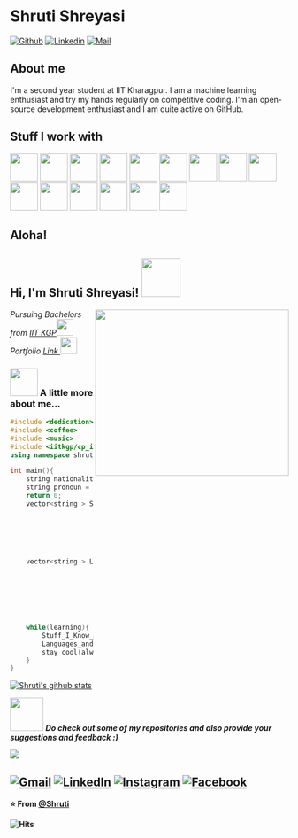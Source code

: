 # Shruti Shreyasi

[![Github](https://img.shields.io/github/followers/shruti170901?label=Follow&style=social)](https://github.com/shruti170901/)
[![Linkedin](https://img.shields.io/badge/-Shruti%20Shreyasi-blue?style=flat-square&logo=linkedin&logoColor=white&link=https://www.linkedin.com/in/shruti-shreyasi-1887371aa/)](https://www.linkedin.com/in/shruti-shreyasi-1887371aa/)
[![Mail](https://img.shields.io/badge/-shreyasishruti@gmail.com-gray?style=flat-square&logo=gmail&logoColor=red&link=)](mailto:shreyasishruti@gmail.com)



## About me 
I'm a second year student at IIT Kharagpur. I am a machine learning enthusiast and try my hands regularly on competitive coding. I'm an open-source development enthusiast and I am quite active on GitHub.


## Stuff I work with
<code><img height="50" src="https://www.vectorlogo.zone/logos/python/python-ar21.svg"></code>
<code><img height="50" src="https://www.vectorlogo.zone/logos/github/github-ar21.svg"></code>
<code><img height="50" src="https://www.vectorlogo.zone/logos/git-scm/git-scm-ar21.svg"></code>
<code><img height="50" src="https://www.vectorlogo.zone/logos/w3_html5/w3_html5-ar21.svg"></code>
<code><img height="50" src="https://www.vectorlogo.zone/logos/java/java-ar21.svg"></code>
<code><img height="50" src="https://www.vectorlogo.zone/logos/jupyter/jupyter-ar21.svg"></code>
<code><img height="50" src="https://www.vectorlogo.zone/logos/jekyllrb/jekyllrb-ar21.svg"></code>
<code><img height="50" src="https://www.vectorlogo.zone/logos/numpy/numpy-ar21.svg"></code>
<code><img height="50" src="https://www.vectorlogo.zone/logos/sass-lang/sass-lang-ar21.svg"></code>
<code><img height="50" src="https://www.vectorlogo.zone/logos/yaml/yaml-ar21.svg"></code>
<code><img height="50" src="https://upload.wikimedia.org/wikipedia/commons/1/18/ISO_C%2B%2B_Logo.svg"></code>
<code><img height="50" src="https://upload.wikimedia.org/wikipedia/commons/archive/3/35/20190417225046%21The_C_Programming_Language_logo.svg"></code>
<code><img height="50" src="https://upload.wikimedia.org/wikipedia/commons/f/f1/Ruby_logo.png"></code>
<code><img height="50" src="https://upload.wikimedia.org/wikipedia/commons/1/16/Ruby_on_Rails-logo.png"></code>
<code><img height="50" src="https://upload.wikimedia.org/wikipedia/commons/4/48/Markdown-mark.svg"></code>



## Aloha! 
<h2> Hi, I'm Shruti Shreyasi! <img src="https://media.giphy.com/media/IfsByYYHyNlnINT46g/giphy.gif" width="70"></h2>
<img align='right' src="https://user-images.githubusercontent.com/35571958/87239980-b3130b00-c432-11ea-9571-24c85defd75a.png" width="350" height = "300">
<p><em>Pursuing Bachelors from <a href="http://www.iitkgp.ac.in/">IIT KGP</a><img src="https://media.giphy.com/media/WUlplcMpOCEmTGBtBW/giphy.gif" width="30"> 
  <br>Portfolio <a href = "https://shruti170901.github.io/web/">Link </a><img src = "https://media.giphy.com/media/9JrkkDoJuU0FbdbUZU/giphy.gif" width = "30">
</em></p>

### <img src="https://media.giphy.com/media/VgCDAzcKvsR6OM0uWg/giphy.gif" width="50"> A little more about me...  
```cpp
#include <dedication>
#include <coffee>
#include <music>
#include <iitkgp/cp_in_cpp>
using namespace shruti170901

int main(){
    string nationality = "Indian";
    string pronoun = "Her";
    return 0;
    vector<string > Stuff_I_Know_About = {
                        "competitive_coding", 
                        "open_sourcing",
                        "mathematics", 
                        "machine_learning", 
                        "webdev", 
                        "academics"};
    vector<string > Languages_and_Tools_I_Use = {
                        "C", "C++", 
                        "Python", "Java", 
                        "HTML", "CSS",
                        "Numpy", "Js", 
                        "Markdown", "bf",
                        "Ruby", "Rails", 
                        "Tensorflow"};
    while(learning){
        Stuff_I_Know_About.push_back(new_stuff);
        Languages_and_Tools_I_Use.push_back(new_additions);
        stay_cool(always);
    }
}
```


[![Shruti's github stats](https://github-readme-stats.vercel.app/api?username=shruti170901&hide=["prs"])](https://github.com/shruti170901/github-readme-stats)

<img src="https://media.giphy.com/media/LnQjpWaON8nhr21vNW/giphy.gif" width="60"> <em><b>Do check out some of my repositories and also provide your suggestions and feedback :)</em>
<p><img src = "https://media.giphy.com/media/10LKovKon8DENq/giphy.gif"></p>

<a href="mailto:shreyasishruti@gmail.com"><img src="https://img.shields.io/badge/-Gmail-c14438?style=flat-square&logo=Gmail&logoColor=white&link=mailto:shreyasishruti@gmail.com" alt="Gmail"></a>
<a href="https://www.linkedin.com/in/shruti-shreyasi-1887371aa/?originalSubdomain=in"><img src="https://img.shields.io/badge/LinkedIn-%230077B5.svg?&style=flat-square&logo=linkedin&logoColor=white" alt="LinkedIn"></a>
<a href="https://www.instagram.com/i_am_shruti_shreyasi/?hl=en"><img src="https://img.shields.io/badge/Instagram-%23E4405F.svg?&style=flat-square&logo=instagram&logoColor=white" alt="Instagram"></a>
<a href="https://www.facebook.com/shruti.shreyasi.3"><img src="https://img.shields.io/badge/Facebook-%231877F2.svg?&style=flat-square&logo=facebook&logoColor=white" alt="Facebook"></a></div>
---

⭐️ From [@Shruti](https://github.com/shruti170901)

![Hits](https://hitcounter.pythonanywhere.com/count/tag.svg?url=https://github.com/shruti170901)

